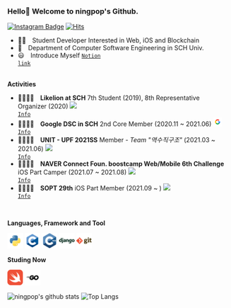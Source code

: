 ### Hello👋 Welcome to ningpop's Github.

<!--
**ningpop/ningpop** is a ✨ _special_ ✨ repository because its `README.md` (this file) appears on your GitHub profile.-->

[![Instagram Badge](https://img.shields.io/badge/Instagram-ff69b4?style=flat-square&logo=instagram&logoColor=white&link=https://www.instagram.com/ningpop_/)](https://www.instagram.com/ningpop_/)
[![Hits](https://hits.seeyoufarm.com/api/count/incr/badge.svg?url=https%3A%2F%2Fgithub.com%2Fningpop&count_bg=%23D8A0F1&title_bg=%23555555&icon=&icon_color=%23E7E7E7&title=hits&edge_flat=false)](https://hits.seeyoufarm.com)

- 👨‍💻&emsp;Student Developer Interested in Web, iOS and Blockchain
- 📝&emsp;Department of Computer Software Engineering in SCH Univ.
- 😃&emsp;Introduce Myself <code>[Notion link](https://www.notion.so/ningpop/aa39cfee0d664cca80b5876da3cc0184)</code><br><br>

**Activities**
- 👨‍👩‍👧‍👦&emsp;**Likelion at SCH** 7th Student (2019), 8th Representative Organizer (2020) <code><a href="https://www.likelion.net/"><img height="20" src="https://oopy.lazyrockets.com/api/rest/cdn/image/a1ea1add-8fec-4f53-92f1-1e08abf04a19.png"> Info</a></code>
- 👨‍👩‍👧‍👦&emsp;**Google DSC in SCH** 2nd Core Member (2020.11 ~ 2021.06) 
<code><a href="https://gdsc.community.dev/"><img height="20" src="https://raw.githubusercontent.com/github/explore/80688e429a7d4ef2fca1e82350fe8e3517d3494d/topics/google/google.png"> Info</a></code>
- 👨‍👩‍👧‍👦&emsp;**UNIT - UPF 2021SS** Member - *Team "역수직구조"* (2021.03 ~ 2021.06) 
<code><a href="https://www.unit.center/upf"><img height="20" src="https://oopy.lazyrockets.com/api/v2/notion/image?src=https%3A%2F%2Fs3-us-west-2.amazonaws.com%2Fsecure.notion-static.com%2F3a2b680f-0826-4529-b9c1-4e4dc244392f%2FUPF2021SS_logo.png&blockId=e3937290-f945-4dcf-a76b-b539a281aaaf&width=256"> Info</a></code>
- 👨‍👩‍👧‍👦&emsp;**NAVER Connect Foun. boostcamp Web/Mobile 6th Challenge** iOS Part Camper (2021.07 ~ 2021.08) 
<code><a href="https://boostcamp.connect.or.kr/"><img height="20" src="https://noticon-static.tammolo.com/dgggcrkxq/image/upload/v1626416868/noticon/ikaacptqt1lbwhfcg8f2.png"> Info</a></code>
- 👨‍👩‍👧‍👦&emsp;**SOPT 29th** iOS Part Member (2021.09 ~ ) 
<code><a href="http://sopt.org/wp/"><img height="20" src="http://sopt.org/wp/wp-content/uploads/2014/01/main_logo-1.png"> Info</a></code>
<br>

**Languages, Framework and Tool**

<code><img height="35" src="https://raw.githubusercontent.com/github/explore/80688e429a7d4ef2fca1e82350fe8e3517d3494d/topics/python/python.png"></code>
<code><img height="35" src="https://raw.githubusercontent.com/github/explore/80688e429a7d4ef2fca1e82350fe8e3517d3494d/topics/c/c.png"></code>
<code><img height="35" src="https://raw.githubusercontent.com/github/explore/80688e429a7d4ef2fca1e82350fe8e3517d3494d/topics/cpp/cpp.png"></code>
<code><img height="35" src="https://raw.githubusercontent.com/github/explore/80688e429a7d4ef2fca1e82350fe8e3517d3494d/topics/django/django.png"></code>
<code><img height="35" src="https://raw.githubusercontent.com/github/explore/80688e429a7d4ef2fca1e82350fe8e3517d3494d/topics/git/git.png"></code>

**Studing Now**

<code><img height="35" src="https://raw.githubusercontent.com/github/explore/80688e429a7d4ef2fca1e82350fe8e3517d3494d/topics/swift/swift.png"></code>
<code><img height="35" src="https://raw.githubusercontent.com/github/explore/80688e429a7d4ef2fca1e82350fe8e3517d3494d/topics/go/go.png"></code>


![ningpop's github stats](https://github-readme-stats.vercel.app/api?username=ningpop&theme=buefy&show_icons=true&hide_border=true)
![Top Langs](https://github-readme-stats.vercel.app/api/top-langs/?username=ningpop&layout=compact)
